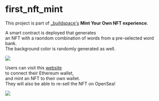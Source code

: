 # first_nft_mint

This project is part of [\_buildspace's](https://buildspace.so/) **Mint Your Own NFT experience**.

A smart contract is deployed that generates<br> 
an NFT with a raondom combination of words from a pre-selected word bank.<br> 
The background color is randomly generated as well.<br>

![](https://user-images.githubusercontent.com/73496577/139330692-b49a56a4-44dc-4cc1-98f1-6e7c94ad14e5.png)

Users can visit this [website](https://nft-starter-repo-final.ando-woods.repl.co/)<br>
to connect their Ethereum wallet,<br> 
and mint an NFT to their own wallet.<br>
They will also be able to re-sell the NFT on OpenSea!<br>

![](https://user-images.githubusercontent.com/73496577/139331802-a50925ad-24d2-4904-bcfb-f98011e26f23.png)
